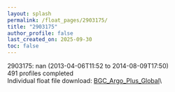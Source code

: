 ```yaml
---
layout: splash
permalink: /float_pages/2903175/
title: "2903175"
author_profile: false
last_created_on: 2025-09-30
toc: false
---
```

 
2903175: nan (2013-04-06T11:52 to 2014-08-09T17:50)\
491 profiles completed\
Individual float file download: [BGC_Argo_Plus_Global](https://ftp.soest.hawaii.edu/bgc_argo_plus/Individual_Floats/outliers_removed/2903175_Sprof_processed.nc)\

